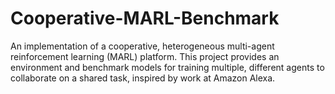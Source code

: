 # Cooperative-MARL-Benchmark
An implementation of a cooperative, heterogeneous multi-agent reinforcement learning (MARL) platform. This project provides an environment and benchmark models for training multiple, different agents to collaborate on a shared task, inspired by work at Amazon Alexa.
